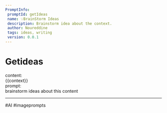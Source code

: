 ```yaml
---
PromptInfo:
 promptId: getIdeas
 name: 💡BrainStorm Ideas
 description: Brainstorm idea about the context.
 author: Noureddine
 tags: ideas, writing
 version: 0.0.1
---
```


# Getideas

content:  
{{context}}  
prompt:  
brainstorm ideas about this content

---

#AI #imageprompts
